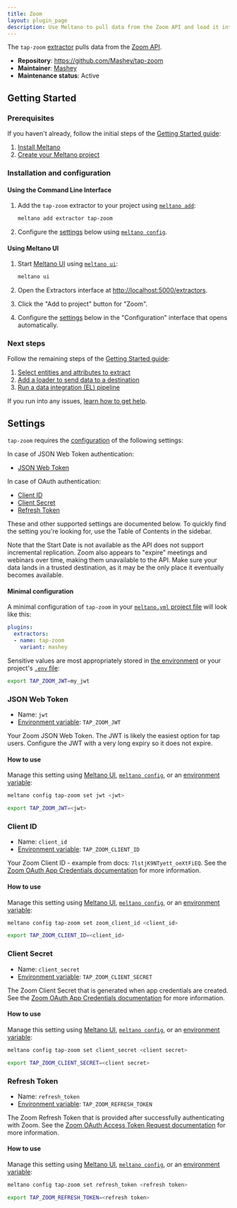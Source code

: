 ```yaml
---
title: Zoom
layout: plugin_page
description: Use Meltano to pull data from the Zoom API and load it into Snowflake, PostgreSQL, and more
---
```



The `tap-zoom` [extractor](https://meltano.com/plugins/extractors/) pulls data from the [Zoom API](https://marketplace.zoom.us/docs/api-reference/introduction).

- **Repository**: <https://github.com/Mashey/tap-zoom>
- **Maintainer**: [Mashey](https://www.mashey.com/)
- **Maintenance status**: Active

## Getting Started

### Prerequisites

If you haven't already, follow the initial steps of the [Getting Started guide](https://meltano.com/docs/getting-started.html):

1. [Install Meltano](https://meltano.com/docs/getting-started.html#install-meltano)
1. [Create your Meltano project](https://meltano.com/docs/getting-started.html#create-your-meltano-project)

### Installation and configuration

#### Using the Command Line Interface

1. Add the `tap-zoom` extractor to your project using [`meltano add`](https://meltano.com/docs/command-line-interface.html#add):

    ```bash
    meltano add extractor tap-zoom
    ```

1. Configure the [settings](#settings) below using [`meltano config`](https://meltano.com/docs/command-line-interface.html#config).

#### Using Meltano UI

1. Start [Meltano UI](https://meltano.com/docs/ui.html) using [`meltano ui`](https://meltano.com/docs/command-line-interface.html#ui):

    ```bash
    meltano ui
    ```

1. Open the Extractors interface at <http://localhost:5000/extractors>.
1. Click the "Add to project" button for "Zoom".
1. Configure the [settings](#settings) below in the "Configuration" interface that opens automatically.

### Next steps

Follow the remaining steps of the [Getting Started guide](https://meltano.com/docs/getting-started.html):

1. [Select entities and attributes to extract](https://meltano.com/docs/getting-started.html#select-entities-and-attributes-to-extract)
1. [Add a loader to send data to a destination](https://meltano.com/docs/getting-started.html#add-a-loader-to-send-data-to-a-destination)
1. [Run a data integration (EL) pipeline](https://meltano.com/docs/getting-started.html#run-a-data-integration-el-pipeline)

If you run into any issues, [learn how to get help](https://meltano.com/docs/getting-help.html).

## Settings

`tap-zoom` requires the [configuration](https://meltano.com/docs/configuration.html) of the following settings:

In case of JSON Web Token authentication:

- [JSON Web Token](#json-web-token)

In case of OAuth authentication:

- [Client ID](#client-id)
- [Client Secret](#client-secret)
- [Refresh Token](#refresh-token)

These and other supported settings are documented below.
To quickly find the setting you're looking for, use the Table of Contents in the sidebar.

Note that the Start Date is not available as the API does not support incremental replication.
Zoom also appears to "expire" meetings and webinars over time, making them unavailable to the API. Make sure your data lands in a trusted destination, as it may be the only place it eventually becomes available.

#### Minimal configuration

A minimal configuration of `tap-zoom` in your [`meltano.yml` project file](https://meltano.com/docs/project.html#meltano-yml-project-file) will look like this:

```yml
plugins:
  extractors:
  - name: tap-zoom
    variant: mashey
```

Sensitive values are most appropriately stored in [the environment](https://meltano.com/docs/configuration.html#configuring-settings) or your project's [`.env` file](https://meltano.com/docs/project.html#env):

```bash
export TAP_ZOOM_JWT=my_jwt
```

### JSON Web Token

- Name: `jwt`
- [Environment variable](https://meltano.com/docs/configuration.html#configuring-settings): `TAP_ZOOM_JWT`

Your Zoom JSON Web Token. The JWT is likely the easiest option for tap users. Configure the JWT with a very long expiry so it does not expire.

#### How to use

Manage this setting using [Meltano UI](#using-meltano-ui), [`meltano config`](https://meltano.com/docs/command-line-interface.html#config), or an [environment variable](https://meltano.com/docs/configuration.html#configuring-settings):

```bash
meltano config tap-zoom set jwt <jwt>

export TAP_ZOOM_JWT=<jwt>
```

### Client ID

- Name: `client_id`
- [Environment variable](https://meltano.com/docs/configuration.html#configuring-settings): `TAP_ZOOM_CLIENT_ID`

Your Zoom Client ID - example from docs: `7lstjK9NTyett_oeXtFiEQ`. See the [Zoom OAuth App Credentials documentation](https://marketplace.zoom.us/docs/guides/build/oauth-app#app-credentials) for more information.

#### How to use

Manage this setting using [Meltano UI](#using-meltano-ui), [`meltano config`](https://meltano.com/docs/command-line-interface.html#config), or an [environment variable](https://meltano.com/docs/configuration.html#configuring-settings):

```bash
meltano config tap-zoom set zoom_client_id <client_id>

export TAP_ZOOM_CLIENT_ID=<client_id>
```

### Client Secret

- Name: `client_secret`
- [Environment variable](https://meltano.com/docs/configuration.html#configuring-settings): `TAP_ZOOM_CLIENT_SECRET`

The Zoom Client Secret that is generated when app credentials are created. See the [Zoom OAuth App Credentials documentation](https://marketplace.zoom.us/docs/guides/build/oauth-app#app-credentials) for more information.

#### How to use

Manage this setting using [Meltano UI](#using-meltano-ui), [`meltano config`](https://meltano.com/docs/command-line-interface.html#config), or an [environment variable](https://meltano.com/docs/configuration.html#configuring-settings):

```bash
meltano config tap-zoom set client_secret <client secret>

export TAP_ZOOM_CLIENT_SECRET=<client secret>
```

### Refresh Token

- Name: `refresh_token`
- [Environment variable](https://meltano.com/docs/configuration.html#configuring-settings): `TAP_ZOOM_REFRESH_TOKEN`

The Zoom Refresh Token that is provided after successfully authenticating with Zoom. See the [Zoom OAuth Access Token Request documentation](https://marketplace.zoom.us/docs/guides/auth/oauth#step-2-request-access-token) for more information.

#### How to use

Manage this setting using [Meltano UI](#using-meltano-ui), [`meltano config`](https://meltano.com/docs/command-line-interface.html#config), or an [environment variable](https://meltano.com/docs/configuration.html#configuring-settings):

```bash
meltano config tap-zoom set refresh_token <refresh token>

export TAP_ZOOM_REFRESH_TOKEN=<refresh token>
